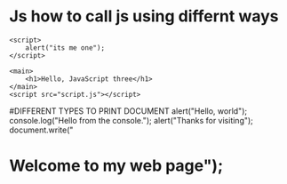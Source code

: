 # Js how to call js using differnt ways
<!DOCTYPE html>
<html lang="en">
<head>
    <meta charset="UTF-8">
    <meta name="viewport" content="width=device-width, initial-scale=1.0">
    <title>Document</title>
    
    

    <script>
        alert("its me one");
    </script>

</head>
<body>
    <script>
        alert("its me two");
    </script>

    <main>
        <h1>Hello, JavaScript three</h1>
    </main>
    <script src="script.js"></script>
</body>
</html>
#DIFFERENT TYPES TO PRINT DOCUMENT
alert("Hello, world");
console.log("Hello from the console.");
alert("Thanks for visiting");
document.write("<h1>Welcome to my web page");
